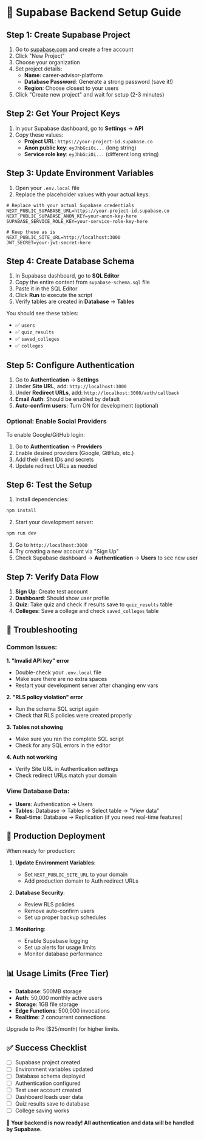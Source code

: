 # 🚀 Supabase Backend Setup Guide

## Step 1: Create Supabase Project

1. Go to [supabase.com](https://supabase.com) and create a free account
2. Click "New Project"
3. Choose your organization 
4. Set project details:
   - **Name**: career-advisor-platform
   - **Database Password**: Generate a strong password (save it!)
   - **Region**: Choose closest to your users
5. Click "Create new project" and wait for setup (2-3 minutes)

## Step 2: Get Your Project Keys

1. In your Supabase dashboard, go to **Settings** → **API**
2. Copy these values:
   - **Project URL**: `https://your-project-id.supabase.co`
   - **Anon public key**: `eyJhbGciOi...` (long string)
   - **Service role key**: `eyJhbGciOi...` (different long string)

## Step 3: Update Environment Variables

1. Open your `.env.local` file
2. Replace the placeholder values with your actual keys:

```env
# Replace with your actual Supabase credentials
NEXT_PUBLIC_SUPABASE_URL=https://your-project-id.supabase.co
NEXT_PUBLIC_SUPABASE_ANON_KEY=your-anon-key-here
SUPABASE_SERVICE_ROLE_KEY=your-service-role-key-here

# Keep these as is
NEXT_PUBLIC_SITE_URL=http://localhost:3000
JWT_SECRET=your-jwt-secret-here
```

## Step 4: Create Database Schema

1. In Supabase dashboard, go to **SQL Editor**
2. Copy the entire content from `supabase-schema.sql` file
3. Paste it in the SQL Editor
4. Click **Run** to execute the script
5. Verify tables are created in **Database** → **Tables**

You should see these tables:
- ✅ `users`
- ✅ `quiz_results`
- ✅ `saved_colleges`
- ✅ `colleges`

## Step 5: Configure Authentication

1. Go to **Authentication** → **Settings**
2. Under **Site URL**, add: `http://localhost:3000`
3. Under **Redirect URLs**, add: `http://localhost:3000/auth/callback`
4. **Email Auth**: Should be enabled by default
5. **Auto-confirm users**: Turn ON for development (optional)

### Optional: Enable Social Providers

To enable Google/GitHub login:

1. Go to **Authentication** → **Providers**
2. Enable desired providers (Google, GitHub, etc.)
3. Add their client IDs and secrets
4. Update redirect URLs as needed

## Step 6: Test the Setup

1. Install dependencies:
```bash
npm install
```

2. Start your development server:
```bash
npm run dev
```

3. Go to `http://localhost:3000`
4. Try creating a new account via "Sign Up"
5. Check Supabase dashboard → **Authentication** → **Users** to see new user

## Step 7: Verify Data Flow

1. **Sign Up**: Create test account
2. **Dashboard**: Should show user profile
3. **Quiz**: Take quiz and check if results save to `quiz_results` table
4. **Colleges**: Save a college and check `saved_colleges` table

## 🔧 Troubleshooting

### Common Issues:

**1. "Invalid API key" error**
- Double-check your `.env.local` file
- Make sure there are no extra spaces
- Restart your development server after changing env vars

**2. "RLS policy violation" error**
- Run the schema SQL script again
- Check that RLS policies were created properly

**3. Tables not showing**
- Make sure you ran the complete SQL script
- Check for any SQL errors in the editor

**4. Auth not working**
- Verify Site URL in Authentication settings
- Check redirect URLs match your domain

### View Database Data:

- **Users**: Authentication → Users
- **Tables**: Database → Tables → Select table → "View data"
- **Real-time**: Database → Replication (if you need real-time features)

## 🎯 Production Deployment

When ready for production:

1. **Update Environment Variables**:
   - Set `NEXT_PUBLIC_SITE_URL` to your domain
   - Add production domain to Auth redirect URLs

2. **Database Security**:
   - Review RLS policies
   - Remove auto-confirm users
   - Set up proper backup schedules

3. **Monitoring**:
   - Enable Supabase logging
   - Set up alerts for usage limits
   - Monitor database performance

## 📊 Usage Limits (Free Tier)

- **Database**: 500MB storage
- **Auth**: 50,000 monthly active users
- **Storage**: 1GB file storage
- **Edge Functions**: 500,000 invocations
- **Realtime**: 2 concurrent connections

Upgrade to Pro ($25/month) for higher limits.

## ✅ Success Checklist

- [ ] Supabase project created
- [ ] Environment variables updated
- [ ] Database schema deployed
- [ ] Authentication configured
- [ ] Test user account created
- [ ] Dashboard loads user data
- [ ] Quiz results save to database
- [ ] College saving works

**🎉 Your backend is now ready! All authentication and data will be handled by Supabase.**